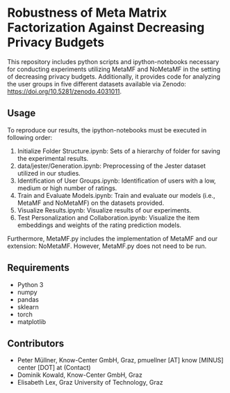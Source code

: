 # Robustness of Meta Matrix Factorization Against Decreasing Privacy Budgets

This repository includes python scripts and ipython-notebooks necessary for conducting experiments utilizing MetaMF and NoMetaMF in the setting of decreasing privacy budgets. Additionally, it provides code for analyzing the user groups in five different datasets available via Zenodo: https://doi.org/10.5281/zenodo.4031011.

## Usage
To reproduce our results, the ipython-notebooks must be executed in following order:

1. Initialize Folder Structure.ipynb: Sets of a hierarchy of folder for saving the experimental results.
2. data/jester/Generation.ipynb: Preprocessing of the Jester dataset utilized in our studies.
3. Identification of User Groups.ipynb: Identification of users with a low, medium or high number of ratings.
4. Train and Evaluate Models.ipynb: Train and evaluate our models (i.e., MetaMF and NoMetaMF) on the datasets provided. 
5. Visualize Results.ipynb: Visualize results of our experiments.
6. Test Personalization and Collaboration.ipynb: Visualize the item embeddings and weights of the rating prediction models.

Furthermore, MetaMF.py includes the implementation of MetaMF and our extension: NoMetaMF. However, MetaMF.py does not need to be run.

## Requirements
* Python 3
* numpy
* pandas
* sklearn
* torch
* matplotlib

## Contributors
* Peter Müllner, Know-Center GmbH, Graz, pmuellner [AT] know [MINUS] center [DOT] at (Contact)
* Dominik Kowald, Know-Center GmbH, Graz
* Elisabeth Lex, Graz University of Technology, Graz